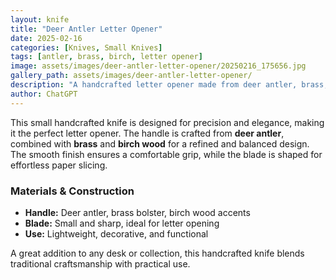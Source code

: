 ```yaml
---
layout: knife
title: "Deer Antler Letter Opener"
date: 2025-02-16
categories: [Knives, Small Knives]
tags: [antler, brass, birch, letter opener]
image: assets/images/deer-antler-letter-opener/20250216_175656.jpg
gallery_path: assets/images/deer-antler-letter-opener/
description: "A handcrafted letter opener made from deer antler, brass, and birch wood."
author: ChatGPT
---
```

This small handcrafted knife is designed for precision and elegance, making it the perfect letter opener. The handle is crafted from **deer antler**, combined with **brass** and **birch wood** for a refined and balanced design. The smooth finish ensures a comfortable grip, while the blade is shaped for effortless paper slicing.

### **Materials & Construction**
- **Handle:** Deer antler, brass bolster, birch wood accents  
- **Blade:** Small and sharp, ideal for letter opening  
- **Use:** Lightweight, decorative, and functional  

A great addition to any desk or collection, this handcrafted knife blends traditional craftsmanship with practical use.

